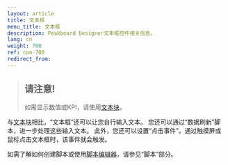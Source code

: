 ```yaml
---
layout: article
title: 文本框
menu_title: 文本框
description: Peakboard Designer文本框控件相关信息。
lang: cn
weight: 700
ref: con-700
redirect_from:
---
```


> ## 请注意!
>
>如需显示数值或KPI，请使用[文本块](/controls/en-text-block.html)。

与[文本块](/controls/en-text-block.html)相比，“文本框”还可以让您自行输入文本。
您还可以通过“数据刷新”脚本，进一步处理这些输入文本。
此外，您还可以设置“点击事件”。通过触摸屏或鼠标点击文本框时，该事件就会触发。 

如需了解如何创建脚本或使用[脚本编辑器](/scripting/en-script-editor.html)，请参见“脚本”部分。